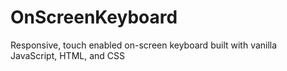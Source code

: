 # OnScreenKeyboard
Responsive, touch enabled on-screen keyboard built with vanilla JavaScript, HTML, and CSS
